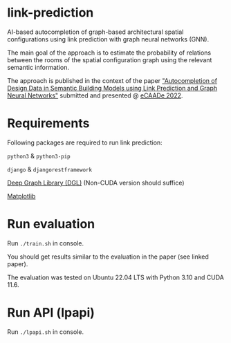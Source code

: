 # link-prediction

AI-based autocompletion of graph-based architectural spatial configurations using link prediction with graph neural networks (GNN).

The main goal of the approach is to estimate the probability of relations between the rooms of the spatial configuration graph using the relevant semantic information.

The approach is published in the context of the paper ["Autocompletion of Design Data in Semantic Building Models using Link Prediction and Graph Neural Networks"](http://papers.cumincad.org/data/works/att/ecaade2022_222.pdf) submitted and presented @ [eCAADe 2022](https://kuleuven.ecaade2022.be/).

# Requirements

Following packages are required to run link prediction:

`python3` & `python3-pip`

`django` & `djangorestframework`

[Deep Graph Library (DGL)](https://www.dgl.ai/pages/start.html) (Non-CUDA version should suffice)

[Matplotlib](https://matplotlib.org/stable/users/getting_started/)

# Run evaluation

Run `./train.sh` in console.

You should get results similar to the evaluation in the paper (see linked paper).

The evaluation was tested on Ubuntu 22.04 LTS with Python 3.10 and CUDA 11.6.

# Run API (lpapi)

Run `./lpapi.sh` in console.

